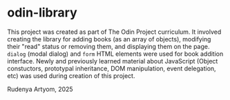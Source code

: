 # odin-library

This project was created as part of The Odin Project curriculum. It involved creating the library for adding books (as an array of objects), modifying their "read" status or removing them, and displaying them on the page. `dialog` (modal dialog) and `form` HTML elements were used for book addition interface. Newly and previously learned material about JavaScript (Object constuctors, prototypal inheritance, DOM manipulation, event delegation, etc) was used during creation of this project. 

Rudenya Artyom, 2025
